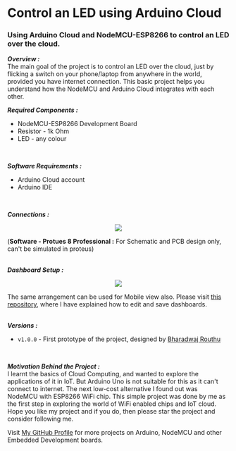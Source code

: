 # Control an LED using Arduino Cloud
### Using Arduino Cloud and NodeMCU-ESP8266 to control an LED over the cloud.  

***Overview :***  
The main goal of the project is to control an LED over the cloud, just by flicking a switch on your phone/laptop from anywhere in the world, provided you have internet connection. This basic project helps you understand how the NodeMCU and Arduino Cloud integrates with each other.  

***Required Components :***
- NodeMCU-ESP8266 Development Board
- Resistor - 1k Ohm
- LED - any colour  
<br/>

***Software Requirements :***
- Arduino Cloud account
- Arduino IDE
<br/>

***Connections :*** 
<p align="center">
  <kbd>
    <img src="https://user-images.githubusercontent.com/77038120/175778287-01994812-61e9-4a92-8f0d-fddfc6c36085.png">
  </kbd>
</p>

(**Software - Protues 8 Professional :** For Schematic and PCB design only, can't be simulated in proteus)  
<br/>

***Dashboard Setup :***  
<p align="center">
  <kbd>
    <img src="https://user-images.githubusercontent.com/77038120/175779093-ec7873bc-7316-457f-82a1-7975b91fd8f2.jpg">
  </kbd>
</p>  

The same arrangement can be used for Mobile view also. Please visit [this repository](https://github.com/Bharadwaj-R/NodeMCU-and-Arduino-Cloud), where I have explained how to edit and save dashboards.  
<br/>

***Versions :***  
- `v1.0.0` - First prototype of the project, designed by [Bharadwaj Routhu](https://github.com/Bharadwaj-R)  
<br/>

***Motivation Behind the Project :***  
I learnt the basics of Cloud Computing, and wanted to explore the applications of it in IoT. But Arduino Uno is not suitable for this as it can't connect to internet. The next low-cost alternative I found out was NodeMCU with ESP8266 WiFi chip. This simple project was done by me as the first step in exploring the world of WiFi enabled chips and IoT cloud. Hope you like my project and if you do, then please star the project and consider following me.   

Visit [My GitHub Profile](https://github.com/Bharadwaj-R) for more projects on Arduino, NodeMCU and other Embedded Development boards.
